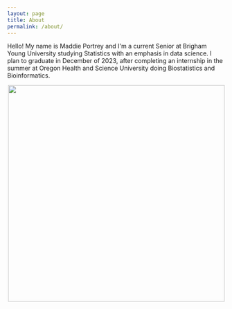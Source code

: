 ```yaml
---
layout: page
title: About
permalink: /about/
---
```


Hello! My name is Maddie Portrey and I'm a current Senior at Brigham Young University studying Statistics with an emphasis in data science. I plan to graduate in December of 2023, after completing an internship in the summer at Oregon Health and Science University doing Biostatistics and Bioinformatics.

<p align="center">
<img src="https://raw.githubusercontent.com/maddiekkay/my386blog/main/assets/images/IMG_5950%20(2).jpg" alt="" style="width:500px;"/>
</p>

